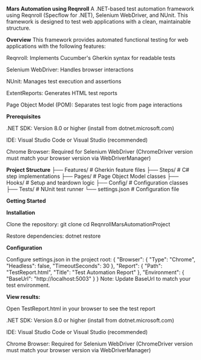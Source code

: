 **Mars Automation using Reqnroll**
A .NET-based test automation framework using Reqnroll (Specflow for .NET), Selenium WebDriver, and NUnit. This framework
is designed to test web applications with a clean, maintainable structure.

**Overview**
This framework provides automated functional testing for web applications with the following features:


Reqnroll: Implements Cucumber's Gherkin syntax for readable tests

Selenium WebDriver: Handles browser interactions

NUnit: Manages test execution and assertions

ExtentReports: Generates HTML test reports

Page Object Model (POM): Separates test logic from page interactions

**Prerequisites**


.NET SDK: Version 8.0 or higher (install from dotnet.microsoft.com)

IDE: Visual Studio Code or Visual Studio (recommended)

Chrome Browser: Required for Selenium WebDriver (ChromeDriver version must match your browser version via
WebDriverManager)


**Project Structure**
├── Features/           # Gherkin feature files
├── Steps/              # C# step implementations
├── Pages/              # Page Object Model classes
├── Hooks/              # Setup and teardown logic
├── Config/             # Configuration classes
├── Tests/              # NUnit test runner
└── settings.json       # Configuration file

**Getting Started**

**Installation**


Clone the repository:
git clone <repository-url>
cd ReqnrollMarsAutomationProject


Restore dependencies:
dotnet restore



**Configuration**

Configure settings.json in the project root:
{
  "Browser": {
    "Type": "Chrome",
    "Headless": false,
    "TimeoutSeconds": 30
  },
  "Report": {
    "Path": "TestReport.html",
    "Title": "Test Automation Report"
  },
  "Environment": {
    "BaseUrl": "http://localhost:5003" 
  }
}
Note: Update BaseUrl to match your test environment.




**View results:**

Open TestReport.html in your browser to see the test report

.NET SDK: Version 8.0 or higher (install from dotnet.microsoft.com)

IDE: Visual Studio Code or Visual Studio (recommended)

Chrome Browser: Required for Selenium WebDriver (ChromeDriver version must match your browser version via
WebDriverManager)

